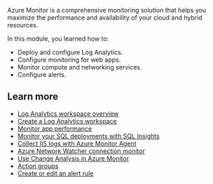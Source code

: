 Azure Monitor is a comprehensive monitoring solution that helps you maximize the performance and availability of your cloud and hybrid resources.

In this module, you learned how to:

- Deploy and configure Log Analytics.
- Configure monitoring for web apps.
- Monitor compute and networking services.
- Configure alerts.

## Learn more

- [Log Analytics workspace overview](/azure/azure-monitor/logs/log-analytics-workspace-overview?source=recommendations) 
- [Create a Log Analytics workspace](/azure/azure-monitor/logs/quick-create-workspace?tabs=azure-portal)
- [Monitor app performance](/training/modules/monitor-app-performance/)
- [Monitor your SQL deployments with SQL Insights](/azure/azure-sql/database/sql-insights-overview)
- [Collect IIS logs with Azure Monitor Agent](/azure/azure-monitor/agents/data-collection-iis)
- [Azure Network Watcher connection monitor](/azure/network-watcher/connection-monitor-overview)
- [Use Change Analysis in Azure Monitor](/azure/azure-monitor/change/change-analysis)
- [Action groups](/azure/azure-monitor/alerts/action-groups)
- [Create or edit an alert rule](/azure/azure-monitor/alerts/alerts-create-new-alert-rule?tabs=metric)